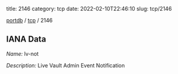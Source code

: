 title: 2146
category: tcp
date: 2022-02-10T22:46:10
slug: tcp/2146

[portdb](/) / [tcp](/category/tcp.html) / 2146


## IANA Data

_Name:_ lv-not

_Description:_ Live Vault Admin Event Notification

